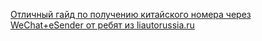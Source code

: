 [Отличный гайд по получению китайского номера через WeChat+eSender от ребят из
liautorussia.ru](https://liautorussia.ru/w/Активация_приложения)
